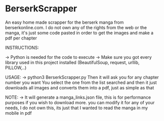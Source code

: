 # BerserkScrapper
An easy home made scrapper for the berserk manga from berserkonline.com. I do not own any of the rights from the web or the manga, it's just some code pasted in order to get the images and make a pdf per chapter

INSTRUCTIONS:

-> Python is needed for the code to execute
-> Make sure you got every library used in this project installed (BeautifulSoup, request, urllib, PILLOW,..)

USAGE:
-> python3 BerserkScrapper.py 
  Then it will ask you for any chapter number you want
  You select the one from the list searched and then it just
  downloads all images and converts them into a pdf, just as simple as that
  
NOTE:
  -> It will generate a manga_links.json file, this is for performance purposes
  if you wish to download more.
you can modify it for any of your needs, I do not own this, its just that I wanted to read the manga in my mobile in pdf

